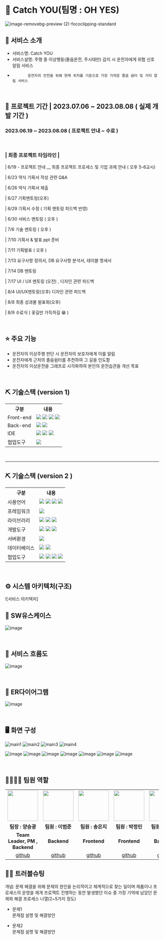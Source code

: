 # 📎 Catch YOU(팀명 : OH YES)
![image-removebg-preview (2)-fococlipping-standard](https://github.com/2021-SMHRD-KDT-BigData-18/CatchMe/assets/130841823/46587074-3ec2-4dec-aa94-eb34e58d290e)



## 👀 서비스 소개
* 서비스명: Catch YOU 
* 서비스설명: 주행 중 이상행동(졸음운전, 주시태만) 감지 시 운전자에게 위험 신호 알림 서비스
*            운전자의 안전을 위해 현재 위치를 기준으로 가장 가까운 졸음 쉼터 및 거리 알림 서비스 
<br>

## 📅 프로젝트 기간 | 2023.07.06 ~ 2023.08.08 ( 실제 개발 기간 )
### 2023.06.19 ~ 2023.08.08 ( 프로젝트 안내 ~ 수료 )
<br>

### | 최종 프로젝트 타임라인 |

| 6/19 - 프로젝트 안내 __ 최종 프로젝트 프로세스 및 기업 과제 안내 ( 오후 5-6교시)

| 6/23 약식 기획서 작성 관련 Q&A

| 6/26 약식 기획서 제출

| 6/27 기획멘토링(오후)

| 6/29 기획서 수정 ( 기획 멘토링 피드백 반영)

| 6/30 서비스 멘토링 ( 오후 )

| 7/6 기술 멘토링 ( 오후 )

| 7/10 기획서 & 발표 ppt 준비

| 7/11 기획발표 ( 오후 ) 

| 7/13 요구사항 정의서, DB 요구사항 분석서, 테이블 명세서 

| 7/14 DB 멘토링

| 7/17 UI / UX 멘토링 (오전) , 디자인 관련 피드백

| 8/4 UI/UX멘토링(오후) 디자인 관련 피드백

|  8/8 최종 성과물 발표회(오후)

|  8/9 수료식 (  꽃길만 가득하길 😁 )

<br>

## ⭐ 주요 기능
* 운전자의 이상주행 판단 시 운전자의 보호자에게 이를 알림
* 운전자에게 근처의 졸음쉼터를 추천하여 그 길을 인도함
* 운전자의 이상운전을 그래프로 시각화하여 본인의 운전습관을 개선 목표
  
<br>

## ⛏ 기술스택 (version 1) 
<table>
    <tr>
        <th>구분</th>
        <th>내용</th>
    </tr>
    <tr>
        <td>Front-end</td>
        <td>
          <img src="https://img.shields.io/badge/HTML-E34F26?style=flat-square&logo=html5&logoColor=white"/>
          <img src="https://img.shields.io/badge/CSS-1572B6?style=flat-square&logo=css3&logoColor=white"/>
          <img src="https://img.shields.io/badge/JS-F7DF1E?style=flat-square&logo=javascript&logoColor=white"/>
          <img src="https://img.shields.io/badge/JQ-0769AD?style=flat-square&logo=jquery&logoColor=white"/>
        </td>
    </tr>
    <tr>
        <td>Back-end</td>
        <td>
          <img src="https://img.shields.io/badge/Java-007396?style=flat&logo=OpenJDK&logoColor=white"/>
          <img src="https://img.shields.io/badge/오라클-F80000?style=flat-square&logo=oracle&logoColor=white"/>
        </td>
    </tr>
    <tr>
        <td>IDE</td>
        <td>
          <img src="https://img.shields.io/badge/Visual Studio Code-007ACC?style=flat-square&logo=visualstudiocode&logoColor=white"/>
          <img src="https://img.shields.io/badge/Eclipse-007ACC?style=flat-square&logo=Eclipse IDE&logoColor=white"/>
          <img src="https://img.shields.io/badge/아파치톰캣-F8DC75?style=flat-square&logo=apachetomcat&logoColor=white"/>
        </td>
    </tr>
    <tr>
        <td>협업도구</td>
        <td>
            <img src="https://img.shields.io/badge/깃허브-181717?style=flat-square&logo=github&logoColor=white"/>
        </td>
    </tr>
</table>


<br>

   --------

  ## ⛏ 기술스택 (version 2 )    
<table>
    <tr>
        <th>구분</th>
        <th>내용</th>
    </tr>
    <tr>
        <td>사용언어</td>
        <td>
            <img src="https://img.shields.io/badge/Java-007396?style=for-the-badge&logo=java&logoColor=white"/>
            <img src="https://img.shields.io/badge/HTML5-E34F26?style=for-the-badge&logo=HTML5&logoColor=white"/>
            <img src="https://img.shields.io/badge/CSS3-1572B6?style=for-the-badge&logo=CSS3&logoColor=white"/>
            <img src="https://img.shields.io/badge/JavaScript-F7DF1E?style=for-the-badge&logo=JavaScript&logoColor=white"/>
        </td>
    </tr>
    <tr>
        <td>프레임워크</td>
        <td>
            <img src="https://img.shields.io/badge/spring-6DB33F?style=for-the-badge&logo=spring&logoColor=white"/>
        </td>
    </tr>
    <tr>
        <td>라이브러리</td>
        <td>
             <img src="https://img.shields.io/badge/BootStrap-7952B3?style=for-the-badge&logo=BootStrap&logoColor=white"/>
           <img src="https://img.shields.io/badge/jquery-0769AD?style=for-the-badge&logo=jquery&logoColor=white"/>
           <img src="https://img.shields.io/badge/chart.js-FF6384?style=for-the-badge&logo=chart.js&logoColor=white"/>
        </td>
    </tr>
    <tr>
        <td>개발도구</td>
        <td>
            <img src="https://img.shields.io/badge/Eclipse-2C2255?style=for-the-badge&logo=Eclipse&logoColor=white"/>
           <img src="https://img.shields.io/badge/jupyter-F37626?style=for-the-badge&logo=jupyter&logoColor=white"/>
            <img src="https://img.shields.io/badge/VSCode-007ACC?style=for-the-badge&logo=VisualStudioCode&logoColor=white"/>
        </td>
    </tr>
    <tr>
        <td>서버환경</td>
        <td>
            <img src="https://img.shields.io/badge/Apache Tomcat-D22128?style=for-the-badge&logo=Apache Tomcat&logoColor=white"/>
        </td>
    </tr>
    <tr>
        <td>데이터베이스</td>
        <td>
            <!--<img src="https://img.shields.io/badge/Firebase-FFCA28?style=for-the-badge&logo=Firebase&logoColor=white"/>--!>
            <img src="https://img.shields.io/badge/Oracle 11g-F80000?style=for-the-badge&logo=Oracle&logoColor=white"/>
          <img src="https://img.shields.io/badge/mySql-4479A1?style=for-the-badge&logo=mySql&logoColor=white"/>
        </td>
    </tr>
    <tr>
        <td>협업도구</td>
        <td>
            <img src="https://img.shields.io/badge/Git-F05032?style=for-the-badge&logo=Git&logoColor=white"/>
            <img src="https://img.shields.io/badge/GitHub-181717?style=for-the-badge&logo=GitHub&logoColor=white"/>
          <img src="https://img.shields.io/badge/kakaotalk-FFCD00?style=for-the-badge&logo=kakaotalk&logoColor=white"/>
          <img src="https://img.shields.io/badge/googledrive-4285F4?style=for-the-badge&logo=googledrive&logoColor=white"/>
        </td>
    </tr>
</table>


<br>
  

## ⚙ 시스템 아키텍처(구조) 
![서비스 아키텍처]
<br>

## 📌 SW유스케이스
![image](https://github.com/2021-SMHRD-KDT-BigData-18/CatchMe/assets/130841823/eaa925e5-283d-453a-8c32-ff85c496aef0)

<br>

## 📌 서비스 흐름도
![image](https://github.com/2021-SMHRD-KDT-BigData-18/CatchMe/assets/130841823/a3c6eb9e-7a00-420d-9c0a-2541d748667a)

<br>

## 📌 ER다이어그램
![image](https://github.com/2021-SMHRD-KDT-BigData-18/CatchMe/assets/130841823/591abfe9-1fa7-43f4-8c7e-86eb9b6fc1e0)

<br>

## 🖥 화면 구성

![main1](https://github.com/2021-SMHRD-KDT-BigData-18/CatchMe/assets/95280085/dc79ef99-9a04-45f5-b575-02f88fcc200f)
![main2](https://github.com/2021-SMHRD-KDT-BigData-18/CatchMe/assets/95280085/18ea6d0a-2774-43b5-ab76-ea1060445705)
![main3](https://github.com/2021-SMHRD-KDT-BigData-18/CatchMe/assets/95280085/6986ff59-4c16-4061-9669-67b1c716fc33)
![main4](https://github.com/2021-SMHRD-KDT-BigData-18/CatchMe/assets/95280085/410873ef-d922-4958-aa96-f3f7a5c2fb05)


![image](https://github.com/2021-SMHRD-KDT-BigData-18/CatchMe/assets/130841823/81324b94-abac-4af8-9914-5ef3d7954289)
![image](https://github.com/2021-SMHRD-KDT-BigData-18/CatchMe/assets/130841823/dadb0477-1443-4528-9d67-c4ca037006f4)
![image](https://github.com/2021-SMHRD-KDT-BigData-18/CatchMe/assets/130841823/eb46bad4-e5be-44b2-a69f-e6dce01627e6)
![image](https://github.com/2021-SMHRD-KDT-BigData-18/CatchMe/assets/130841823/da6ee23e-4f97-4985-bcf2-dbb3bfadacaa)
![image](https://github.com/2021-SMHRD-KDT-BigData-18/CatchMe/assets/130841823/af3a684b-1f86-410f-b422-93a5d6da68eb)
![image](https://github.com/2021-SMHRD-KDT-BigData-18/CatchMe/assets/130841823/bebe02e8-2459-47a7-94d1-c88048a40820)
![image](https://github.com/2021-SMHRD-KDT-BigData-18/CatchMe/assets/130841823/41a85183-160c-4fce-a908-4fe3ba71bf55)



<br>

## 👨‍👩‍👦‍👦 팀원 역할
<table>
  <tr>
    <td align="center"><img src="https://item.kakaocdn.net/do/fd49574de6581aa2a91d82ff6adb6c0115b3f4e3c2033bfd702a321ec6eda72c" width="100" height="100"/></td>
    <td align="center"><img src="https://mb.ntdtv.kr/assets/uploads/2019/01/Screen-Shot-2019-01-08-at-4.31.55-PM-e1546932545978.png" width="100" height="100"/></td>
    <td align="center"><img src="https://mblogthumb-phinf.pstatic.net/20160127_177/krazymouse_1453865104404DjQIi_PNG/%C4%AB%C4%AB%BF%C0%C7%C1%B7%BB%C1%EE_%B6%F3%C0%CC%BE%F0.png?type=w2" width="100" height="100"/></td>
    <td align="center"><img src="https://i.pinimg.com/236x/ed/bb/53/edbb53d4f6dd710431c1140551404af9.jpg" width="100" height="100"/></td>
    <td align="center"><img src="https://pbs.twimg.com/media/B-n6uPYUUAAZSUx.png" width="100" height="100"/></td>
    <td align="center"><img src="https://pbs.twimg.com/media/B-n6uPYUUAAZSUx.png" width="100" height="100"/></td>
  </tr>
  <tr>
    <td align="center"><strong> 팀장 : 양승광 </strong></td>
    <td align="center"><strong> 팀원 : 이범준 </strong></td>
    <td align="center"><strong> 팀원 : 송은지 </strong></td>
    <td align="center"><strong> 팀원 : 박정민 </strong></td>
    <td align="center"><strong> 팀원 : 김홍모 </strong></td>
     <td align="center"><strong> 팀원 : 안다빈 </strong></td>
  </tr>
  <tr>
    <td align="center"><b> Team Leader, PM , Backend </b></td>
    <td align="center"><b> Backend </b></td>
    <td align="center"><b> Frontend </b></td>
    <td align="center"><b> Frontend </b></td>
    <td align="center"><b> Backend </b></td>
     <td align="center"><b> Frontend </b></td>
  </tr>
  <tr>
    <td align="center"><a href="https://github.com/sgzzang" target='_blank'>github</a></td>
    <td align="center"><a href="https://github.com/Laughmaker2" target='_blank'>github</a></td>
    <td align="center"><a href="https://github.com/SONGEUN-JI7" target='_blank'>github</a></td>
    <td align="center"><a href="https://github.com/park-jungminnn" target='_blank'>github</a></td>
    <td align="center"><a href="https://github.com/hongmoKim" target='_blank'>github</a></td>
       <td align="center"><a href="https://github.com/akssw9120" target='_blank'>github</a></td>
  </tr>
</table>

## 🤾‍♂ 트러블슈팅
개념: 문제 해결을 위해 문제의 원인을 논리적이고 체계적으로 찾는 일이며 제품이나 프로세스의 운영을 재개
프로젝트 진행하는 동안 발생했던 이슈 중 가장 기억에 남았던 문제와 해결 프로세스 나열(2~5가지 정도)
  
* 문제1<br>
 문제점 설명 및 해결방안
 
* 문제2<br>
 문제점 설명 및 해결방안

